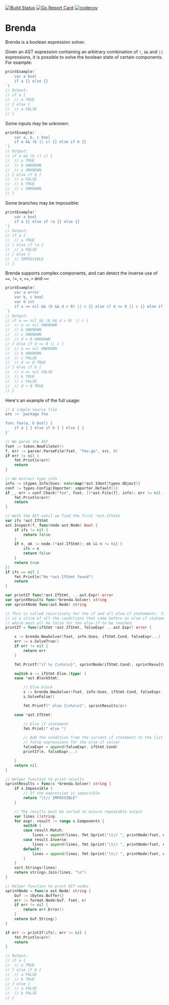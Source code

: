 [![Build Status](https://travis-ci.org/krishnamiriyala/brenda.svg?branch=master)](https://travis-ci.org/krishnamiriyala/brenda) [![Go Report Card](https://goreportcard.com/badge/github.com/krishnamiriyala/brenda)](https://goreportcard.com/report/github.com/krishnamiriyala/brenda) [![codecov](https://codecov.io/gh/krishnamiriyala/brenda/branch/master/graph/badge.svg)](https://codecov.io/gh/krishnamiriyala/brenda)

# Brenda

Brenda is a boolean expression solver.

Given an AST expression containing an arbitrary combination of `!`, `&&` 
and `||` expressions, it is possible to solve the boolean state of certain 
components. For example:

```go
printExample(`
	var a bool
	if a {} else {}
`)
// Output:
// if a {
// 	// a TRUE
// } else {
// 	// a FALSE
// }
```

Some inputs may be unknown:

```go
printExample(`
	var a, b, c bool
	if a && (b || c) {} else if b {}
`)
// Output:
// if a && (b || c) {
// 	// a TRUE
// 	// b UNKNOWN
// 	// c UNKNOWN
// } else if b {
// 	// a FALSE
// 	// b TRUE
// 	// c UNKNOWN
// }
```

Some branches may be impossible:

```go
printExample(`
	var a bool
	if a {} else if !a {} else {}
`)
// Output:
// if a {
// 	// a TRUE
// } else if !a {
// 	// a FALSE
// } else {
// 	// IMPOSSIBLE
// }
```

Brenda supports complex components, and can detect the inverse use of `==`, `!=`, 
`<`, `>=`, `>` and `<=`:

```go
printExample(`
	var a error
	var b, c bool
	var d int
	if a == nil && (b && d > 0) || c {} else if d <= 0 || c {} else if b {}
`)
// Output:
// if a == nil && (b && d > 0) || c {
// 	// a == nil UNKNOWN
// 	// b UNKNOWN
// 	// c UNKNOWN
// 	// d > 0 UNKNOWN
// } else if d <= 0 || c {
// 	// a == nil UNKNOWN
// 	// b UNKNOWN
// 	// c FALSE
// 	// d <= 0 TRUE
// } else if b {
// 	// a == nil FALSE
// 	// b TRUE
// 	// c FALSE
// 	// d > 0 TRUE
// }
```

Here's an example of the full usage:

```go
// A simple source file
src := `package foo

func foo(a, b bool) {
	if a { } else if b { } else { }
}`

// We parse the AST
fset := token.NewFileSet()
f, err := parser.ParseFile(fset, "foo.go", src, 0)
if err != nil {
	fmt.Println(err)
	return
}

// We extract type info
info := &types.Info{Uses: make(map[*ast.Ident]types.Object)}
conf := types.Config{Importer: importer.Default()}
if _, err = conf.Check("foo", fset, []*ast.File{f}, info); err != nil {
	fmt.Println(err)
	return
}

// Walk the AST until we find the first *ast.IfStmt
var ifs *ast.IfStmt
ast.Inspect(f, func(node ast.Node) bool {
	if ifs != nil {
		return false
	}
	if n, ok := node.(*ast.IfStmt); ok && n != nil {
		ifs = n
		return false
	}
	return true
})
if ifs == nil {
	fmt.Println("No *ast.IfStmt found")
	return
}

var printIf func(*ast.IfStmt, ...ast.Expr) error
var sprintResults func(*brenda.Solver) string
var sprintNode func(ast.Node) string

// This is called recursively for the if and all else-if statements. falseExpr
// is a slice of all the conditions that came before an else-if statement,
// which must all be false for the else-if to be reached.
printIf = func(ifStmt *ast.IfStmt, falseExpr ...ast.Expr) error {

	s := brenda.NewSolver(fset, info.Uses, ifStmt.Cond, falseExpr...)
	err := s.SolveTrue()
	if err != nil {
		return err
	}

	fmt.Printf("if %s {\n%s\n}", sprintNode(ifStmt.Cond), sprintResults(s))

	switch e := ifStmt.Else.(type) {
	case *ast.BlockStmt:

		// Else block
		s := brenda.NewSolver(fset, info.Uses, ifStmt.Cond, falseExpr...)
		s.SolveFalse()

		fmt.Printf(" else {\n%s\n}", sprintResults(s))

	case *ast.IfStmt:

		// Else if statement
		fmt.Print(" else ")

		// Add the condition from the current if statement to the list of
		// false expressions for the else-if solver
		falseExpr = append(falseExpr, ifStmt.Cond)
		printIf(e, falseExpr...)

	}
	return nil
}

// Helper function to print results
sprintResults = func(s *brenda.Solver) string {
	if s.Impossible {
		// If the expression is impossible
		return "\t// IMPOSSIBLE"
	}

	// The results must be sorted to ensure repeatable output
	var lines []string
	for expr, result := range s.Components {
		switch {
		case result.Match:
			lines = append(lines, fmt.Sprint("\t// ", printNode(fset, expr), " TRUE"))
		case result.Inverse:
			lines = append(lines, fmt.Sprint("\t// ", printNode(fset, expr), " FALSE"))
		default:
			lines = append(lines, fmt.Sprint("\t// ", printNode(fset, expr), " UNKNOWN"))
		}
	}
	sort.Strings(lines)
	return strings.Join(lines, "\n")
}

// Helper function to print AST nodes
sprintNode = func(n ast.Node) string {
	buf := &bytes.Buffer{}
	err := format.Node(buf, fset, n)
	if err != nil {
		return err.Error()
	}
	return buf.String()
}

if err := printIf(ifs); err != nil {
	fmt.Println(err)
	return
}

// Output:
// if a {
// 	// a TRUE
// } else if b {
// 	// a FALSE
// 	// b TRUE
// } else {
// 	// a FALSE
// 	// b FALSE
// }
```
